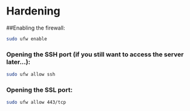 # Hardening

##Enabling the firewall:

```bash
sudo ufw enable
```

### Opening the SSH port (if you still want to access the server later...):

```bash
sudo ufw allow ssh
```

### Opening the SSL port:

```bash
sudo ufw allow 443/tcp
```

